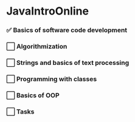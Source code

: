 # JavaIntroOnline
### :white_check_mark: Basics of software code development
### :white_large_square: Algorithmization
### :white_large_square: Strings and basics of text processing
### :white_large_square: Programming with classes
### :white_large_square: Basics of OOP
### :white_large_square: Tasks
